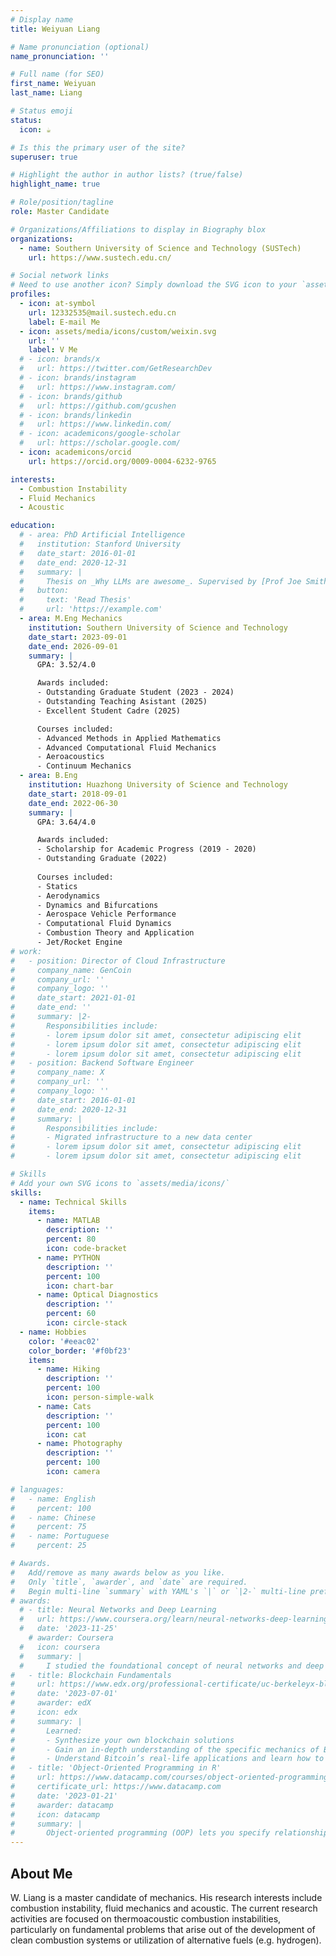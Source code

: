 ```yaml
---
# Display name
title: Weiyuan Liang

# Name pronunciation (optional)
name_pronunciation: ''

# Full name (for SEO)
first_name: Weiyuan
last_name: Liang

# Status emoji
status:
  icon: ☕️

# Is this the primary user of the site?
superuser: true

# Highlight the author in author lists? (true/false)
highlight_name: true

# Role/position/tagline
role: Master Candidate

# Organizations/Affiliations to display in Biography blox
organizations:
  - name: Southern University of Science and Technology (SUSTech)
    url: https://www.sustech.edu.cn/

# Social network links
# Need to use another icon? Simply download the SVG icon to your `assets/media/icons/` folder.
profiles:
  - icon: at-symbol
    url: 12332535@mail.sustech.edu.cn
    label: E-mail Me
  - icon: assets/media/icons/custom/weixin.svg
    url: ''
    label: V Me
  # - icon: brands/x
  #   url: https://twitter.com/GetResearchDev
  # - icon: brands/instagram
  #   url: https://www.instagram.com/
  # - icon: brands/github
  #   url: https://github.com/gcushen
  # - icon: brands/linkedin
  #   url: https://www.linkedin.com/
  # - icon: academicons/google-scholar
  #   url: https://scholar.google.com/
  - icon: academicons/orcid
    url: https://orcid.org/0009-0004-6232-9765

interests:
  - Combustion Instability
  - Fluid Mechanics
  - Acoustic

education:
  # - area: PhD Artificial Intelligence
  #   institution: Stanford University
  #   date_start: 2016-01-01
  #   date_end: 2020-12-31
  #   summary: |
  #     Thesis on _Why LLMs are awesome_. Supervised by [Prof Joe Smith](https://example.com). Presented papers at 5 IEEE conferences with the contributions being published in 2 Springer journals.
  #   button:
  #     text: 'Read Thesis'
  #     url: 'https://example.com'
  - area: M.Eng Mechanics
    institution: Southern University of Science and Technology
    date_start: 2023-09-01
    date_end: 2026-09-01
    summary: |
      GPA: 3.52/4.0

      Awards included:
      - Outstanding Graduate Student (2023 - 2024)
      - Outstanding Teaching Asistant (2025) 
      - Excellent Student Cadre (2025)

      Courses included:
      - Advanced Methods in Applied Mathematics
      - Advanced Computational Fluid Mechanics
      - Aeroacoustics
      - Continuum Mechanics
  - area: B.Eng
    institution: Huazhong University of Science and Technology
    date_start: 2018-09-01
    date_end: 2022-06-30
    summary: |
      GPA: 3.64/4.0

      Awards included:
      - Scholarship for Academic Progress (2019 - 2020)
      - Outstanding Graduate (2022) 
      
      Courses included:
      - Statics
      - Aerodynamics
      - Dynamics and Bifurcations
      - Aerospace Vehicle Performance
      - Computational Fluid Dynamics
      - Combustion Theory and Application
      - Jet/Rocket Engine 
# work:
#   - position: Director of Cloud Infrastructure
#     company_name: GenCoin
#     company_url: ''
#     company_logo: ''
#     date_start: 2021-01-01
#     date_end: ''
#     summary: |2-
#       Responsibilities include:
#       - lorem ipsum dolor sit amet, consectetur adipiscing elit
#       - lorem ipsum dolor sit amet, consectetur adipiscing elit
#       - lorem ipsum dolor sit amet, consectetur adipiscing elit
#   - position: Backend Software Engineer
#     company_name: X
#     company_url: ''
#     company_logo: ''
#     date_start: 2016-01-01
#     date_end: 2020-12-31
#     summary: |
#       Responsibilities include:
#       - Migrated infrastructure to a new data center
#       - lorem ipsum dolor sit amet, consectetur adipiscing elit
#       - lorem ipsum dolor sit amet, consectetur adipiscing elit

# Skills
# Add your own SVG icons to `assets/media/icons/`
skills:
  - name: Technical Skills
    items:
      - name: MATLAB
        description: ''
        percent: 80
        icon: code-bracket
      - name: PYTHON
        description: ''
        percent: 100
        icon: chart-bar
      - name: Optical Diagnostics
        description: ''
        percent: 60
        icon: circle-stack
  - name: Hobbies
    color: '#eeac02'
    color_border: '#f0bf23'
    items:
      - name: Hiking
        description: ''
        percent: 100
        icon: person-simple-walk
      - name: Cats
        description: ''
        percent: 100
        icon: cat
      - name: Photography
        description: ''
        percent: 100
        icon: camera

# languages:
#   - name: English
#     percent: 100
#   - name: Chinese
#     percent: 75
#   - name: Portuguese
#     percent: 25

# Awards.
#   Add/remove as many awards below as you like.
#   Only `title`, `awarder`, and `date` are required.
#   Begin multi-line `summary` with YAML's `|` or `|2-` multi-line prefix and indent 2 spaces below.
# awards:
  # - title: Neural Networks and Deep Learning
  #   url: https://www.coursera.org/learn/neural-networks-deep-learning
  #   date: '2023-11-25'
    # awarder: Coursera
  #   icon: coursera
  #   summary: |
  #     I studied the foundational concept of neural networks and deep learning. By the end, I was familiar with the significant technological trends driving the rise of deep learning; build, train, and apply fully connected deep neural networks; implement efficient (vectorized) neural networks; identify key parameters in a neural network’s architecture; and apply deep learning to your own applications.
#   - title: Blockchain Fundamentals
#     url: https://www.edx.org/professional-certificate/uc-berkeleyx-blockchain-fundamentals
#     date: '2023-07-01'
#     awarder: edX
#     icon: edx
#     summary: |
#       Learned:
#       - Synthesize your own blockchain solutions
#       - Gain an in-depth understanding of the specific mechanics of Bitcoin
#       - Understand Bitcoin’s real-life applications and learn how to attack and destroy Bitcoin, Ethereum, smart contracts and Dapps, and alternatives to Bitcoin’s Proof-of-Work consensus algorithm
#   - title: 'Object-Oriented Programming in R'
#     url: https://www.datacamp.com/courses/object-oriented-programming-with-s3-and-r6-in-r
#     certificate_url: https://www.datacamp.com
#     date: '2023-01-21'
#     awarder: datacamp
#     icon: datacamp
#     summary: |
#       Object-oriented programming (OOP) lets you specify relationships between functions and the objects that they can act on, helping you manage complexity in your code. This is an intermediate level course, providing an introduction to OOP, using the S3 and R6 systems. S3 is a great day-to-day R programming tool that simplifies some of the functions that you write. R6 is especially useful for industry-specific analyses, working with web APIs, and building GUIs.
---
```


## About Me

W. Liang is a master candidate of mechanics. His research interests include combustion instability, fluid mechanics and acoustic. The current research activities are focused on thermoacoustic combustion instabilities, particularly on fundamental problems that arise out of the development of clean combustion systems or utilization of alternative fuels (e.g. hydrogen). 
